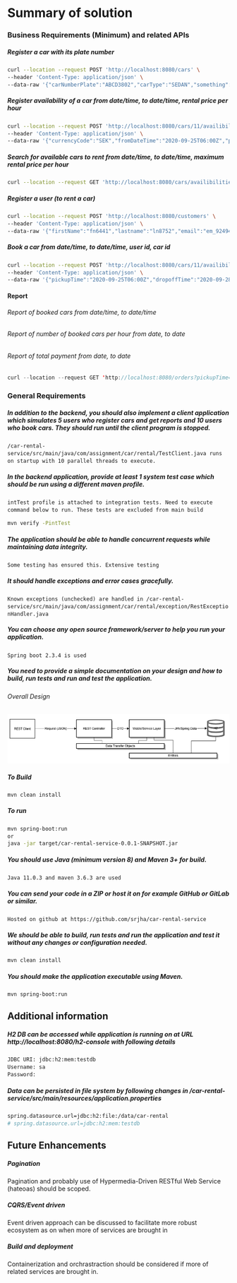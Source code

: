 # Summary of solution
### Business Requirements (Minimum)  and related APIs
##### Register a car with its plate number
```sh
curl --location --request POST 'http://localhost:8080/cars' \
--header 'Content-Type: application/json' \
--data-raw '{"carNumberPlate":"ABCD3802","carType":"SEDAN","something":10}'
```
##### Register availability of a car from date/time, to date/time, rental price per hour
```sh
curl --location --request POST 'http://localhost:8080/cars/11/availibilities' \
--header 'Content-Type: application/json' \
--data-raw '{"currencyCode":"SEK","fromDateTime":"2020-09-25T06:00Z","perHourRate":4,"toDateTime":"2020-09-28T06:00Z"}'
```
##### Search for available cars to rent from date/time, to date/time, maximum rental price per hour
```sh
curl --location --request GET 'http://localhost:8080/cars/availibilities?fromDateTime=2020-09-27T06:00Z&perHourRate=10000000&toDateTime=2020-09-28T06:00Z'
```
##### Register a user (to rent a car)
```sh
curl --location --request POST 'http://localhost:8080/customers' \
--header 'Content-Type: application/json' \
--data-raw '{"firstName":"fn6441","lastname":"ln8752","email":"em_92494@assignment-xyz.com"}'
```
##### Book a car from date/time, to date/time, user id, car id
```sh
curl --location --request POST 'http://localhost:8080/cars/11/availibilities/11/order?custId=11' \
--header 'Content-Type: application/json' \
--data-raw '{"pickupTime":"2020-09-25T06:00Z","dropoffTime":"2020-09-28T06:00Z"}'
```
#### Report
###### Report of booked cars from date/time, to date/time
###### Report of number of booked cars per hour from date, to date
###### Report of total payment from date, to date
```java
curl --location --request GET 'http://localhost:8080/orders?pickupTime=2020-09-27T06:00Z&dropoffTime=2020-09-28T06:00Z'
```

### General Requirements
##### In addition to the backend, you should also implement a client application which simulates 5 users who register cars and get reports and 10 users who book cars. They should run until the client program is stopped.
`/car-rental-service/src/main/java/com/assignment/car/rental/TestClient.java runs on startup with 10 parallel threads to execute.`
##### In the backend application, provide at least 1 system test case which should be run using a different maven profile.
`intTest profile is attached to integration tests. Need to execute command below to run. These tests are excluded from main build`

```sh
mvn verify -PintTest
```
##### The application should be able to handle concurrent requests while maintaining data integrity.
`Some testing has ensured this. Extensive testing`
##### It should handle exceptions and error cases gracefully.
`Known exceptions (unchecked) are handled in /car-rental-service/src/main/java/com/assignment/car/rental/exception/RestExceptionHandler.java`
##### You can choose any open source framework/server to help you run your application.
`Spring boot 2.3.4 is used`
##### You need to provide a simple documentation on your design and how to build, run tests and run and test the application.
###### Overall Design
![Car Rental Application ](design/overview.png "Car Rental")
##### To Build
```sh
mvn clean install
```
##### To run
```sh
mvn spring-boot:run 
or
java -jar target/car-rental-service-0.0.1-SNAPSHOT.jar
```
##### You should use Java (minimum version 8) and Maven 3+ for build.
`Java 11.0.3 and maven 3.6.3 are used`
##### You can send your code in a ZIP or host it on for example GitHub or GitLab or similar.
`Hosted on github at https://github.com/srjha/car-rental-service`
##### We should be able to build, run tests and run the application and test it without any changes or configuration needed.
```sh
mvn clean install
```
##### You should make the application executable using Maven.
```sh
mvn spring-boot:run 
```

## Additional information

##### H2 DB can be accessed while application is running on at URL http://localhost:8080/h2-console with following details
```sh
JDBC URI: jdbc:h2:mem:testdb
Username: sa
Password:
```
##### Data can be persisted in file system by following changes in /car-rental-service/src/main/resources/application.properties
```sh 
spring.datasource.url=jdbc:h2:file:/data/car-rental  
# spring.datasource.url=jdbc:h2:mem:testdb
```



## Future Enhancements
##### Pagination
Pagination and probably use of Hypermedia-Driven RESTful Web Service (hateoas) should be scoped.
##### CQRS/Event driven
Event driven approach can be discussed to facilitate more robust ecosystem as on when more of services are brought in
##### Build and deployment
Containerization and orchrastraction should be considered if more of related services are brought in.